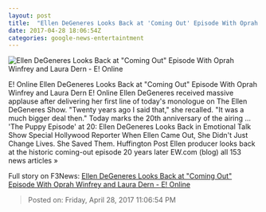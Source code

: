 ```yaml
---
layout: post
title:  "Ellen DeGeneres Looks Back at 'Coming Out' Episode With Oprah Winfrey and Laura Dern - E! Online"
date: 2017-04-28 18:06:54Z
categories: google-news-entertaintment
---
```


![Ellen DeGeneres Looks Back at "Coming Out" Episode With Oprah Winfrey and Laura Dern - E! Online](http://akns-images.eonline.com/eol_images/Entire_Site/2017328/rs_600x600-170428091819-600-ellen-degeneres-puppy-episode.jpg?downsize=450:*&crop=450:350;left,top)

E! Online Ellen DeGeneres Looks Back at "Coming Out" Episode With Oprah Winfrey and Laura Dern E! Online Ellen DeGeneres received massive applause after delivering her first line of today's monologue on The Ellen DeGeneres Show. "Twenty years ago I said that," she recalled. "It was a much bigger deal then." Today marks the 20th anniversary of the airing ... 'The Puppy Episode' at 20: Ellen DeGeneres Looks Back in Emotional Talk Show Special Hollywood Reporter When Ellen Came Out, She Didn't Just Change Lives. She Saved Them. Huffington Post Ellen producer looks back at the historic coming-out episode 20 years later EW.com (blog) all 153 news articles »


Full story on F3News: [Ellen DeGeneres Looks Back at "Coming Out" Episode With Oprah Winfrey and Laura Dern - E! Online](http://www.f3nws.com/n/GfuKpF)

> Posted on: Friday, April 28, 2017 11:06:54 PM
